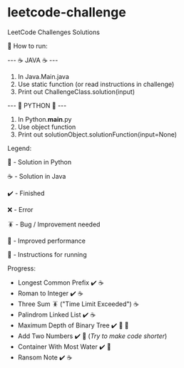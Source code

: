 # leetcode-challenge
LeetCode Challenges Solutions

:open_book: How to run: 


--- :coffee: JAVA :coffee: --- 
1. In Java.Main.java 
2. Use static function (or read instructions in challenge)
3. Print out ChallengeClass.solution(input)


--- :snake: PYTHON :snake: ---
1. In Python.__main__.py
2. Use object function
3. Print out solutionObject.solutionFunction(input=None)

Legend:

:snake: - Solution in Python

:coffee: - Solution in Java

:heavy_check_mark: - Finished

:x: - Error

:cockroach: - Bug / Improvement needed

:rocket: - Improved performance

:page_facing_up: - Instructions for running

Progress:

- Longest Common Prefix :heavy_check_mark: :coffee:
- Roman to Integer :heavy_check_mark: :coffee:
- Three Sum :cockroach: ("Time Limit Exceeded") :coffee:
- Palindrom Linked List :heavy_check_mark: :coffee:
- Maximum Depth of Binary Tree :heavy_check_mark:  :rocket: :snake:
- Add Two Numbers :heavy_check_mark: :snake: (*Try to make code shorter*)
- Container With Most Water :heavy_check_mark: :snake:
- Ransom Note :heavy_check_mark: :coffee:

